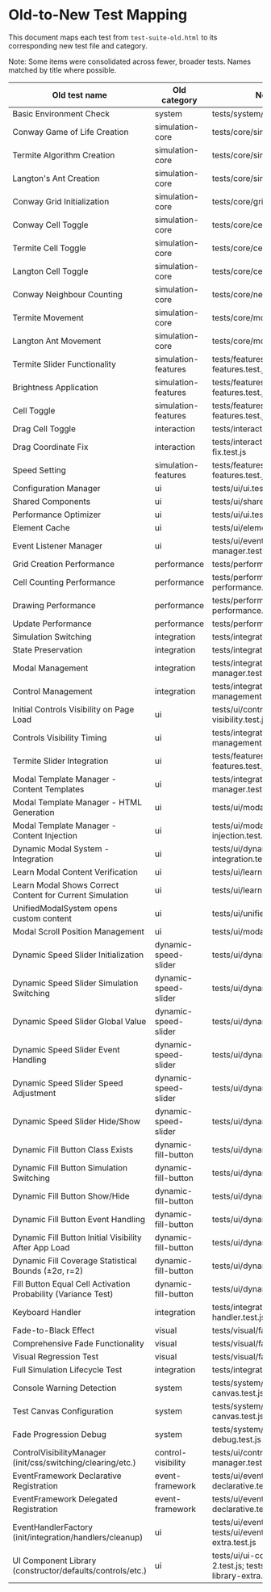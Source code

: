 # Old-to-New Test Mapping

This document maps each test from `test-suite-old.html` to its corresponding new test file and category.

Note: Some items were consolidated across fewer, broader tests. Names matched by title where possible.

| Old test name | Old category | New test file(s) | New category |
| --- | --- | --- | --- |
| Basic Environment Check | system | tests/system/system.test.js | system |
| Conway Game of Life Creation | simulation-core | tests/core/simulation-creation.test.js | core |
| Termite Algorithm Creation | simulation-core | tests/core/simulation-creation.test.js | core |
| Langton's Ant Creation | simulation-core | tests/core/simulation-creation.test.js | core |
| Conway Grid Initialization | simulation-core | tests/core/grid-initialization.test.js | core |
| Conway Cell Toggle | simulation-core | tests/core/cell-toggle.test.js | core |
| Termite Cell Toggle | simulation-core | tests/core/cell-toggle.test.js | core |
| Langton Cell Toggle | simulation-core | tests/core/cell-toggle.test.js | core |
| Conway Neighbour Counting | simulation-core | tests/core/neighbour-counting.test.js | core |
| Termite Movement | simulation-core | tests/core/movement.test.js | core |
| Langton Ant Movement | simulation-core | tests/core/movement.test.js | core |
| Termite Slider Functionality | simulation-features | tests/features/simulation-features.test.js | features |
| Brightness Application | simulation-features | tests/features/simulation-features.test.js | features |
| Cell Toggle | simulation-features | tests/features/simulation-features.test.js | features |
| Drag Cell Toggle | interaction | tests/interaction/drag-toggle.test.js | interaction |
| Drag Coordinate Fix | interaction | tests/interaction/drag-coordinate-fix.test.js | interaction |
| Speed Setting | simulation-features | tests/features/simulation-features.test.js | features |
| Configuration Manager | ui | tests/ui/ui.test.js | ui |
| Shared Components | ui | tests/ui/shared-components.test.js | ui |
| Performance Optimizer | ui | tests/ui/ui.test.js | ui |
| Element Cache | ui | tests/ui/element-cache.test.js | ui |
| Event Listener Manager | ui | tests/ui/event-listener-manager.test.js | ui |
| Grid Creation Performance | performance | tests/performance/performance.test.js | performance |
| Cell Counting Performance | performance | tests/performance/more-performance.test.js | performance |
| Drawing Performance | performance | tests/performance/more-performance.test.js | performance |
| Update Performance | performance | tests/performance/performance.test.js | performance |
| Simulation Switching | integration | tests/integration/integration.test.js | integration |
| State Preservation | integration | tests/integration/integration.test.js | integration |
| Modal Management | integration | tests/integration/modal-manager.test.js | integration |
| Control Management | integration | tests/integration/control-management.test.js | integration |
| Initial Controls Visibility on Page Load | ui | tests/ui/control-manager-visibility.test.js | ui |
| Controls Visibility Timing | ui | tests/integration/control-management.test.js | integration |
| Termite Slider Integration | ui | tests/features/simulation-features.test.js | features |
| Modal Template Manager - Content Templates | ui | tests/integration/modal-template-manager.test.js | integration |
| Modal Template Manager - HTML Generation | ui | tests/ui/modal-template-html.test.js | ui |
| Modal Template Manager - Content Injection | ui | tests/ui/modal-template-injection.test.js | ui |
| Dynamic Modal System - Integration | ui | tests/ui/dynamic-modal-integration.test.js | ui |
| Learn Modal Content Verification | ui | tests/ui/learn-modal-content.test.js | ui |
| Learn Modal Shows Correct Content for Current Simulation | ui | tests/ui/learn-modal-content.test.js | ui |
| UnifiedModalSystem opens custom content | ui | tests/ui/unified-modal-system.test.js | ui |
| Modal Scroll Position Management | ui | tests/ui/modal-scroll-position.test.js | ui |
| Dynamic Speed Slider Initialization | dynamic-speed-slider | tests/ui/dynamic-speed-slider.test.js | ui |
| Dynamic Speed Slider Simulation Switching | dynamic-speed-slider | tests/ui/dynamic-speed-slider.test.js | ui |
| Dynamic Speed Slider Global Value | dynamic-speed-slider | tests/ui/dynamic-speed-slider.test.js | ui |
| Dynamic Speed Slider Event Handling | dynamic-speed-slider | tests/ui/dynamic-speed-slider.test.js | ui |
| Dynamic Speed Slider Speed Adjustment | dynamic-speed-slider | tests/ui/dynamic-speed-slider.test.js | ui |
| Dynamic Speed Slider Hide/Show | dynamic-speed-slider | tests/ui/dynamic-speed-slider.test.js | ui |
| Dynamic Fill Button Class Exists | dynamic-fill-button | tests/ui/dynamic-fill-button.test.js | ui |
| Dynamic Fill Button Simulation Switching | dynamic-fill-button | tests/ui/dynamic-fill-button.test.js | ui |
| Dynamic Fill Button Show/Hide | dynamic-fill-button | tests/ui/dynamic-fill-button.test.js | ui |
| Dynamic Fill Button Event Handling | dynamic-fill-button | tests/ui/dynamic-fill-button.test.js | ui |
| Dynamic Fill Button Initial Visibility After App Load | dynamic-fill-button | tests/ui/dynamic-fill-button.test.js | ui |
| Dynamic Fill Coverage Statistical Bounds (±2σ, r=2) | dynamic-fill-button | tests/ui/dynamic-fill-button.test.js | ui |
| Fill Button Equal Cell Activation Probability (Variance Test) | dynamic-fill-button | tests/ui/dynamic-fill-button.test.js | ui |
| Keyboard Handler | integration | tests/integration/keyboard-handler.test.js | integration |
| Fade-to-Black Effect | visual | tests/visual/fade-visual-tests.test.js | visual |
| Comprehensive Fade Functionality | visual | tests/visual/fade-visual-tests.test.js | visual |
| Visual Regression Test | visual | tests/visual/fade-visual-tests.test.js | visual |
| Full Simulation Lifecycle Test | integration | tests/integration/full-lifecycle.test.js | integration |
| Console Warning Detection | system | tests/system/console-and-canvas.test.js | system |
| Test Canvas Configuration | system | tests/system/console-and-canvas.test.js | system |
| Fade Progression Debug | system | tests/system/fade-progression-debug.test.js | system |
| ControlVisibilityManager (init/css/switching/clearing/etc.) | control-visibility | tests/ui/control-visibility-manager.test.js | ui |
| EventFramework Declarative Registration | event-framework | tests/ui/event-framework-declarative.test.js | ui |
| EventFramework Delegated Registration | event-framework | tests/ui/event-framework-declarative.test.js | ui |
| EventHandlerFactory (init/integration/handlers/cleanup) | ui | tests/ui/event-handler-factory.test.js; tests/ui/event-handler-factory-extra.test.js | ui |
| UI Component Library (constructor/defaults/controls/etc.) | ui | tests/ui/ui-component-library-2.test.js; tests/ui/ui-component-library-extra.test.js | ui |
